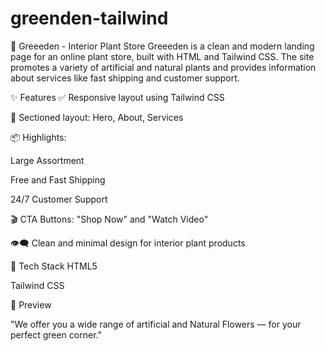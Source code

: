 # greenden-tailwind
🌿 Greeeden - Interior Plant Store
Greeeden is a clean and modern landing page for an online plant store, built with HTML and Tailwind CSS. The site promotes a variety of artificial and natural plants and provides information about services like fast shipping and customer support.

✨ Features
✅ Responsive layout using Tailwind CSS

🌱 Sectioned layout: Hero, About, Services

📦 Highlights:

Large Assortment

Free and Fast Shipping

24/7 Customer Support

🎬 CTA Buttons: "Shop Now" and "Watch Video"

👁️‍🗨️ Clean and minimal design for interior plant products

📁 Tech Stack
HTML5

Tailwind CSS

📸 Preview

"We offer you a wide range of artificial and Natural Flowers — for your perfect green corner."
